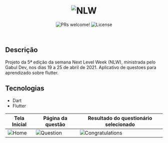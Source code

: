 <h1 align="center">
  <img alt="NLW" title="NLW" src="https://lh3.googleusercontent.com/pw/ACtC-3f-7nBBuI0Alh5r4kgAEXknk0FKxnId6R195M_WSfEU7Gfv141FSRR-BxwVtdZJ1t5tqjk8xFAz3PFi9y6ebeGVa9cRhLucmNt64S_VoEFD2F97vtPvYQfKNQD2J3aBvyd2wFPofAAewTpNR-B0Eqpa=w233-h215-no?authuser=0" />
</h1>

<p align="center">
 <img src="https://img.shields.io/static/v1?label=PRs&message=welcome&color=49AA26&labelColor=000000" alt="PRs welcome!" />

  <img alt="License" src="https://img.shields.io/static/v1?label=license&message=MIT&color=49AA26&labelColor=000000">
</p>

<br>

## Descrição
Projeto da 5ª edição da semana Next Level Week (NLW), ministrada pelo Gabul Dev, nos dias 19 a 25 de abril de 2021.
Aplicativo de questoes para aprendizado sobre flutter.

## Tecnologias

- Dart
- Flutter

| Tela Inicial | Página da questão | Resultado do questionário selecionado |
|----------|----------|----------|
| ![Home](https://i.imgur.com/B0p0pVM.png) |  ![Question](https://i.imgur.com/jgIYU2H.png) | ![Congratulations](https://i.imgur.com/95WSB9Z.png) |
